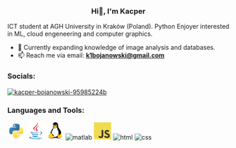 <h3 align="center">Hi👋, I'm Kacper</h3>

 ICT student at AGH University in Kraków (Poland). Python Enjoyer interested in ML, cloud engeneering and computer graphics. <br>

- 🔭 Currently expanding knowledge of image analysis and databases.
- 📫 Reach me via email: **k1bojanowski@gmail.com**

<h3 align="left">Socials:</h3>
<p align="left">
<a href="https://linkedin.com/in/kacper-bojanowski-95985224b" target="blank"><img align="center" src="https://raw.githubusercontent.com/rahuldkjain/github-profile-readme-generator/master/src/images/icons/Social/linked-in-alt.svg" alt="kacper-bojanowski-95985224b" height="30" width="40" /></a>
</p>

<h3 align="left">Languages and Tools:</h3>
<p align="left" style="pointer-events: none"> 
    <a target="_blank" rel="noreferrer"> 
      <img src="https://raw.githubusercontent.com/devicons/devicon/master/icons/python/python-original.svg" alt="python" width="40" height="40"/> </a> 
    <a target="_blank" rel="noreferrer"> 
      <img src="https://raw.githubusercontent.com/devicons/devicon/master/icons/java/java-original.svg" alt="java" width="40" height="40"/> </a> 
    <a target="_blank" rel="noreferrer"> 
      <img src="https://raw.githubusercontent.com/devicons/devicon/master/icons/linux/linux-original.svg" alt="linux" width="40" height="40"/> </a> 
    <a target="_blank" rel="noreferrer"> 
      <img src="https://upload.wikimedia.org/wikipedia/commons/2/21/Matlab_Logo.png" alt="matlab" width="40" height="40"/> </a> 
    <a target="_blank" rel="noreferrer"> 
        <img src="https://raw.githubusercontent.com/devicons/devicon/master/icons/javascript/javascript-original.svg" alt="javascript" width="40" height="40"/> </a>
    <a target="_blank" rel="noreferrer"> 
        <img src="https://www.w3.org/html/logo/downloads/HTML5_Logo_512.png" alt="html" width="40" height="40"/> </a>
    <a target="_blank" rel="noreferrer"> 
        <img src="https://upload.wikimedia.org/wikipedia/commons/thumb/d/d5/CSS3_logo_and_wordmark.svg/1452px-CSS3_logo_and_wordmark.svg.png" alt="css" width="35"      height="40"/> </a>
</p>

